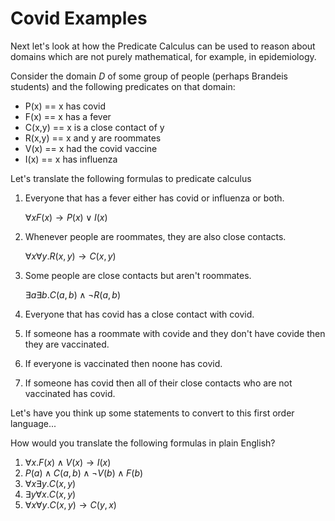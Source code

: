 # Covid Examples
Next let's look at how the Predicate Calculus can be used to reason about 
domains which are not purely mathematical, for example, in epidemiology.

Consider the domain $D$ of some group of people (perhaps Brandeis students)
and the following predicates
on that domain:
* P(x) == x has covid
* F(x) == x has a fever
* C(x,y) == x is a close contact of y
* R(x,y) == x and y are roommates
* V(x) == x had the covid vaccine
* I(x) == x has influenza

Let's translate the following formulas to predicate calculus

1. Everyone that has a fever either has covid or influenza or both.
   
   $\forall x F(x) \rightarrow P(x) \vee I(x)$
   
3. Whenever people are roommates,  they are also close contacts.

   $\forall x \forall y . R(x,y) \rightarrow C(x,y)$
   
5. Some people are close contacts but aren't roommates.

   $\exists a \exists b . C(a,b) \wedge \neg R(a,b)$
   
7. Everyone that has covid has a close contact with covid.
8. If someone has a roommate with covide and they don't have covide then they are vaccinated.
9. If everyone is vaccinated then noone has covid.
10. If someone has covid then all of their close contacts who are not vaccinated has covid.

Let's have you think up some statements to convert to this first order language...

How would you translate the following formulas in plain English?
1. $\forall x . F(x) \wedge V(x) \rightarrow I(x)$
2. $P(a) \wedge C(a,b) \wedge \neg V(b) \wedge F(b)$
3. $\forall x \exists y . C(x,y)$
4. $\exists y \forall x . C(x,y)$
5. $\forall x \forall y . C(x,y) \rightarrow C(y,x)$

   
